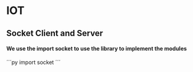 # IOT
## Socket Client and Server
#### We use the import socket to use the library to implement the modules
´´´py
import socket
´´´
